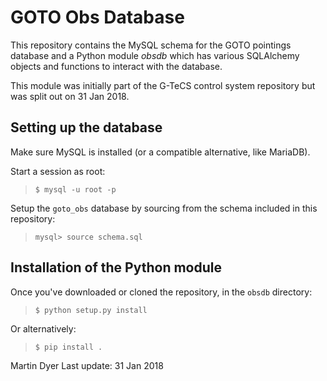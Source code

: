# GOTO Obs Database

This repository contains the MySQL schema for the GOTO pointings database and a Python module *obsdb* which has various SQLAlchemy objects and functions to interact with the database.

This module was initially part of the G-TeCS control system repository but was split out on 31 Jan 2018.


Setting up the database
-----------------------

Make sure MySQL is installed (or a compatible alternative, like MariaDB).

Start a session as root:
> `$ mysql -u root -p`

Setup the `goto_obs` database by sourcing from the schema included in this repository:
> `mysql> source schema.sql`


Installation of the Python module
---------------------------------

Once you've downloaded or cloned the repository, in the `obsdb` directory:

> `$ python setup.py install`

Or alternatively:

> `$ pip install .`

Martin Dyer
Last update: 31 Jan 2018
